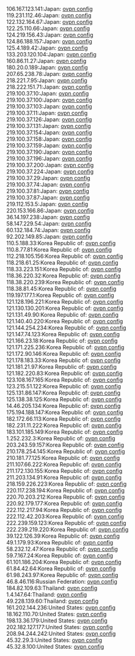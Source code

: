 106.167.123.141:Japan: [ovpn config](vpn/106_167_123_141.ovpn)  
119.231.112.46:Japan: [ovpn config](vpn/119_231_112_46.ovpn)  
122.132.164.67:Japan: [ovpn config](vpn/122_132_164_67.ovpn)  
122.25.110.66:Japan: [ovpn config](vpn/122_25_110_66.ovpn)  
124.219.156.43:Japan: [ovpn config](vpn/124_219_156_43.ovpn)  
124.86.188.157:Japan: [ovpn config](vpn/124_86_188_157.ovpn)  
125.4.189.42:Japan: [ovpn config](vpn/125_4_189_42.ovpn)  
133.203.120.104:Japan: [ovpn config](vpn/133_203_120_104.ovpn)  
160.86.11.27:Japan: [ovpn config](vpn/160_86_11_27.ovpn)  
180.20.0.189:Japan: [ovpn config](vpn/180_20_0_189.ovpn)  
207.65.238.78:Japan: [ovpn config](vpn/207_65_238_78.ovpn)  
218.221.7.95:Japan: [ovpn config](vpn/218_221_7_95.ovpn)  
218.222.151.71:Japan: [ovpn config](vpn/218_222_151_71.ovpn)  
219.100.37.10:Japan: [ovpn config](vpn/219_100_37_10.ovpn)  
219.100.37.100:Japan: [ovpn config](vpn/219_100_37_100.ovpn)  
219.100.37.103:Japan: [ovpn config](vpn/219_100_37_103.ovpn)  
219.100.37.11:Japan: [ovpn config](vpn/219_100_37_11.ovpn)  
219.100.37.126:Japan: [ovpn config](vpn/219_100_37_126.ovpn)  
219.100.37.131:Japan: [ovpn config](vpn/219_100_37_131.ovpn)  
219.100.37.154:Japan: [ovpn config](vpn/219_100_37_154.ovpn)  
219.100.37.158:Japan: [ovpn config](vpn/219_100_37_158.ovpn)  
219.100.37.159:Japan: [ovpn config](vpn/219_100_37_159.ovpn)  
219.100.37.190:Japan: [ovpn config](vpn/219_100_37_190.ovpn)  
219.100.37.196:Japan: [ovpn config](vpn/219_100_37_196.ovpn)  
219.100.37.200:Japan: [ovpn config](vpn/219_100_37_200.ovpn)  
219.100.37.224:Japan: [ovpn config](vpn/219_100_37_224.ovpn)  
219.100.37.29:Japan: [ovpn config](vpn/219_100_37_29.ovpn)  
219.100.37.74:Japan: [ovpn config](vpn/219_100_37_74.ovpn)  
219.100.37.81:Japan: [ovpn config](vpn/219_100_37_81.ovpn)  
219.100.37.87:Japan: [ovpn config](vpn/219_100_37_87.ovpn)  
219.112.153.5:Japan: [ovpn config](vpn/219_112_153_5.ovpn)  
220.153.166.86:Japan: [ovpn config](vpn/220_153_166_86.ovpn)  
36.14.197.238:Japan: [ovpn config](vpn/36_14_197_238.ovpn)  
58.147.229.54:Japan: [ovpn config](vpn/58_147_229_54.ovpn)  
60.132.184.74:Japan: [ovpn config](vpn/60_132_184_74.ovpn)  
92.202.149.85:Japan: [ovpn config](vpn/92_202_149_85.ovpn)  
110.5.188.33:Korea Republic of: [ovpn config](vpn/110_5_188_33.ovpn)  
110.8.77.81:Korea Republic of: [ovpn config](vpn/110_8_77_81.ovpn)  
112.218.105.156:Korea Republic of: [ovpn config](vpn/112_218_105_156.ovpn)  
118.218.61.25:Korea Republic of: [ovpn config](vpn/118_218_61_25.ovpn)  
118.33.223.151:Korea Republic of: [ovpn config](vpn/118_33_223_151.ovpn)  
118.36.220.32:Korea Republic of: [ovpn config](vpn/118_36_220_32.ovpn)  
118.38.220.239:Korea Republic of: [ovpn config](vpn/118_38_220_239.ovpn)  
118.38.81.45:Korea Republic of: [ovpn config](vpn/118_38_81_45.ovpn)  
119.197.177.1:Korea Republic of: [ovpn config](vpn/119_197_177_1.ovpn)  
121.128.196.221:Korea Republic of: [ovpn config](vpn/121_128_196_221.ovpn)  
121.130.130.201:Korea Republic of: [ovpn config](vpn/121_130_130_201.ovpn)  
121.131.49.90:Korea Republic of: [ovpn config](vpn/121_131_49_90.ovpn)  
121.140.40.220:Korea Republic of: [ovpn config](vpn/121_140_40_220.ovpn)  
121.144.254.234:Korea Republic of: [ovpn config](vpn/121_144_254_234.ovpn)  
121.147.74.123:Korea Republic of: [ovpn config](vpn/121_147_74_123.ovpn)  
121.166.23.18:Korea Republic of: [ovpn config](vpn/121_166_23_18.ovpn)  
121.171.225.236:Korea Republic of: [ovpn config](vpn/121_171_225_236.ovpn)  
121.172.90.146:Korea Republic of: [ovpn config](vpn/121_172_90_146.ovpn)  
121.178.183.33:Korea Republic of: [ovpn config](vpn/121_178_183_33.ovpn)  
121.181.21.97:Korea Republic of: [ovpn config](vpn/121_181_21_97.ovpn)  
121.182.220.83:Korea Republic of: [ovpn config](vpn/121_182_220_83.ovpn)  
123.108.167.165:Korea Republic of: [ovpn config](vpn/123_108_167_165.ovpn)  
123.215.51.122:Korea Republic of: [ovpn config](vpn/123_215_51_122.ovpn)  
125.131.86.147:Korea Republic of: [ovpn config](vpn/125_131_86_147.ovpn)  
125.138.38.125:Korea Republic of: [ovpn config](vpn/125_138_38_125.ovpn)  
14.46.205.134:Korea Republic of: [ovpn config](vpn/14_46_205_134.ovpn)  
175.194.188.147:Korea Republic of: [ovpn config](vpn/175_194_188_147.ovpn)  
182.172.66.113:Korea Republic of: [ovpn config](vpn/182_172_66_113.ovpn)  
182.231.11.222:Korea Republic of: [ovpn config](vpn/182_231_11_222.ovpn)  
183.101.185.149:Korea Republic of: [ovpn config](vpn/183_101_185_149.ovpn)  
1.252.232.3:Korea Republic of: [ovpn config](vpn/1_252_232_3.ovpn)  
203.243.59.157:Korea Republic of: [ovpn config](vpn/203_243_59_157.ovpn)  
210.178.254.145:Korea Republic of: [ovpn config](vpn/210_178_254_145.ovpn)  
210.181.77.125:Korea Republic of: [ovpn config](vpn/210_181_77_125.ovpn)  
211.107.66.222:Korea Republic of: [ovpn config](vpn/211_107_66_222.ovpn)  
211.172.130.155:Korea Republic of: [ovpn config](vpn/211_172_130_155.ovpn)  
211.203.134.91:Korea Republic of: [ovpn config](vpn/211_203_134_91.ovpn)  
218.159.226.223:Korea Republic of: [ovpn config](vpn/218_159_226_223.ovpn)  
220.117.238.194:Korea Republic of: [ovpn config](vpn/220_117_238_194.ovpn)  
220.70.203.212:Korea Republic of: [ovpn config](vpn/220_70_203_212.ovpn)  
220.92.179.177:Korea Republic of: [ovpn config](vpn/220_92_179_177.ovpn)  
222.112.217.94:Korea Republic of: [ovpn config](vpn/222_112_217_94.ovpn)  
222.112.42.203:Korea Republic of: [ovpn config](vpn/222_112_42_203.ovpn)  
222.239.159.123:Korea Republic of: [ovpn config](vpn/222_239_159_123.ovpn)  
222.239.219.220:Korea Republic of: [ovpn config](vpn/222_239_219_220.ovpn)  
39.122.126.39:Korea Republic of: [ovpn config](vpn/39_122_126_39.ovpn)  
49.1.179.93:Korea Republic of: [ovpn config](vpn/49_1_179_93.ovpn)  
58.232.12.47:Korea Republic of: [ovpn config](vpn/58_232_12_47.ovpn)  
59.7.167.24:Korea Republic of: [ovpn config](vpn/59_7_167_24.ovpn)  
61.101.186.204:Korea Republic of: [ovpn config](vpn/61_101_186_204.ovpn)  
61.84.42.64:Korea Republic of: [ovpn config](vpn/61_84_42_64.ovpn)  
61.98.243.97:Korea Republic of: [ovpn config](vpn/61_98_243_97.ovpn)  
46.8.46.116:Russian Federation: [ovpn config](vpn/46_8_46_116.ovpn)  
184.82.109.63:Thailand: [ovpn config](vpn/184_82_109_63.ovpn)  
1.4.147.64:Thailand: [ovpn config](vpn/1_4_147_64.ovpn)  
49.228.139.60:Thailand: [ovpn config](vpn/49_228_139_60.ovpn)  
161.202.144.236:United States: [ovpn config](vpn/161_202_144_236.ovpn)  
18.162.110.70:United States: [ovpn config](vpn/18_162_110_70.ovpn)  
198.13.36.179:United States: [ovpn config](vpn/198_13_36_179.ovpn)  
202.182.127.177:United States: [ovpn config](vpn/202_182_127_177.ovpn)  
208.94.244.242:United States: [ovpn config](vpn/208_94_244_242.ovpn)  
45.32.29.3:United States: [ovpn config](vpn/45_32_29_3.ovpn)  
45.32.8.100:United States: [ovpn config](vpn/45_32_8_100.ovpn)  
